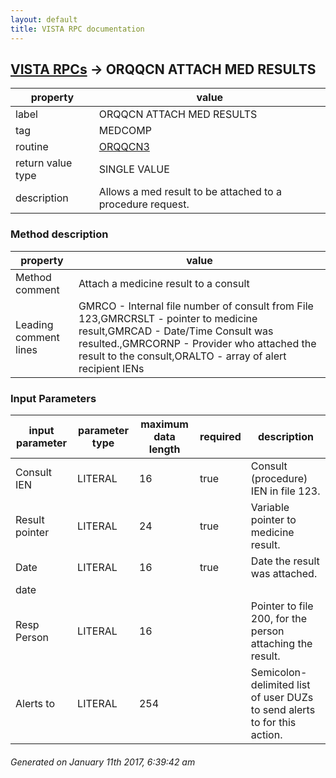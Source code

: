 ```yaml
---
layout: default
title: VISTA RPC documentation
---
```




## [VISTA RPCs](TableOfContent.md) &#8594; ORQQCN ATTACH MED RESULTS 

 property | value 
--- | --- 
 label | ORQQCN ATTACH MED RESULTS
 tag | MEDCOMP
 routine | [ORQQCN3](http://code.osehra.org/dox/Routine_ORQQCN3_source.html)
 return value type | SINGLE VALUE
 description | Allows a med result to be attached to a procedure request.


### Method description

 property | value 
--- | --- 
 Method comment | Attach a medicine result to a consult
 Leading comment lines | GMRCO - Internal file number of consult from File 123,GMRCRSLT - pointer to medicine result,GMRCAD - Date/Time Consult was resulted.,GMRCORNP - Provider who attached the result to the consult,ORALTO - array of alert recipient IENs

### Input Parameters

| input parameter | parameter type | maximum data length | required | description | 
| --- | --- | --- | --- | --- | 
| Consult IEN | LITERAL | 16 | true | Consult (procedure) IEN in file 123. | 
| Result pointer | LITERAL | 24 | true | Variable pointer to medicine result. | 
| Date | LITERAL | 16 | true | Date the result was attached. | 
| date |  |  |  |  | 
| Resp Person | LITERAL | 16 |  | Pointer to file 200, for the person attaching the result. | 
| Alerts to | LITERAL | 254 |  | Semicolon-delimited list of user DUZs to send alerts to for this action. | 




 ###### Generated on January 11th 2017, 6:39:42 am
